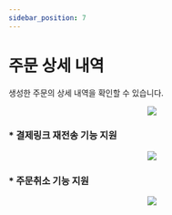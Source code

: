 ```yaml
---
sidebar_position: 7
---
```


# 주문 상세 내역

생성한 주문의 상세 내역을 확인할 수 있습니다.

<p align='center'>
    <img
    src={require('./img/orderedDetailInfo.png').default}
    className='webDocsImage'
    />
</p>

### * 결제링크 재전송 기능 지원
<p align='center'>
    <img
    src={require('./img/resendpaylink.png').default}
    className='webDocsImage'
    />
</p>

### * 주문취소 기능 지원
<p align='center'>
    <img
    src={require('./img/cancelorder.png').default}
    className='webDocsImage'
    />
</p>

